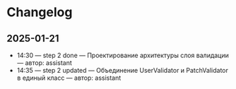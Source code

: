# Changelog

## 2025-01-21
- 14:30 — step 2 done — Проектирование архитектуры слоя валидации — автор: assistant
- 14:35 — step 2 updated — Объединение UserValidator и PatchValidator в единый класс — автор: assistant
